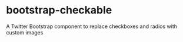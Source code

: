 bootstrap-checkable
===================

A Twitter Bootstrap component to replace checkboxes and radios with custom images
